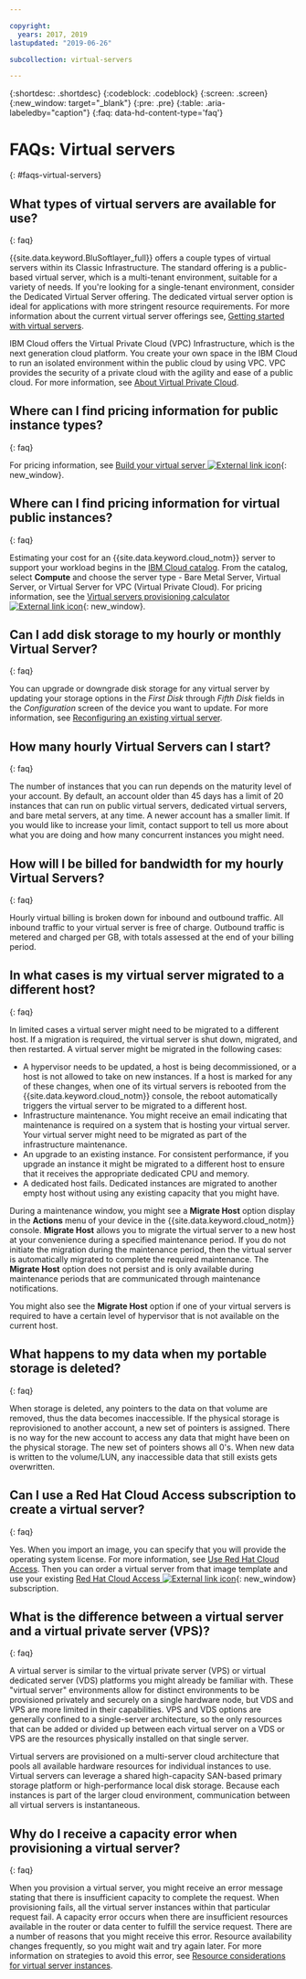 ```yaml
---

copyright:
  years: 2017, 2019
lastupdated: "2019-06-26"

subcollection: virtual-servers

---
```


{:shortdesc: .shortdesc}
{:codeblock: .codeblock}
{:screen: .screen}
{:new_window: target="_blank"}
{:pre: .pre}
{:table: .aria-labeledby="caption"}
{:faq: data-hd-content-type='faq'}


# FAQs: Virtual servers  
{: #faqs-virtual-servers}

## What types of virtual servers are available for use?
{: faq}

{{site.data.keyword.BluSoftlayer_full}} offers a couple types of virtual servers within its Classic Infrastructure. The standard offering is a public-based virtual server, which is a multi-tenant environment, suitable for a variety of needs. If you're looking for a single-tenant environment, consider the Dedicated Virtual Server offering. The dedicated virtual server option is ideal for applications with more stringent resource requirements. For more information about the current virtual server offerings see, [Getting started with virtual servers](/docs/vsi?topic=virtual-servers-getting-started-with-virtual-servers#getting-started-with-virtual-servers).

IBM Cloud offers the Virtual Private Cloud (VPC) Infrastructure, which is the next generation cloud platform. You create your own space in the IBM Cloud to run an isolated environment within the public cloud by using VPC. VPC provides the security of a private cloud with the agility and ease of a public cloud. For more information, see [About Virtual Private Cloud](https://cloud.ibm.com/docs/vpc-on-classic?topic=vpc-on-classic-about).

## Where can I find pricing information for public instance types?
{: faq}

For pricing information, see [Build your virtual server ![External link icon](../icons/launch-glyph.svg "External link icon")](https://www.ibm.com/cloud/virtual-servers){: new_window}.

## Where can I find pricing information for virtual public instances?
{: faq}

Estimating your cost for an {{site.data.keyword.cloud_notm}} server to support your workload begins in the [IBM Cloud catalog](https://cloud.ibm.com/catalog). From the catalog, select **Compute** and choose the server type - Bare Metal Server, Virtual Server, or Virtual Server for VPC (Virtual Private Cloud). For pricing information, see the [Virtual servers provisioning calculator ![External link icon](../icons/launch-glyph.svg "External link icon")](https://www.ibm.com/cloud-computing/bluemix/virtual-servers/calculator){: new_window}.

## Can I add disk storage to my hourly or monthly Virtual Server?
{: faq}

You can upgrade or downgrade disk storage for any virtual server by updating your storage options in the *First Disk* through *Fifth Disk* fields in the *Configuration* screen of the device you want to update. For more information, see [Reconfiguring an existing virtual server](/docs/vsi?topic=virtual-servers-reconfiguring-virtual-servers).

## How many hourly Virtual Servers can I start?
{: faq}

The number of instances that you can run depends on the maturity level of your account. By default, an account older than 45 days has a limit of 20 instances that can run on public virtual servers, dedicated virtual servers, and bare metal servers, at any time. A newer account has a smaller limit. If you would like to increase your limit, contact support to tell us more about what you are doing and how many concurrent instances you might need.

## How will I be billed for bandwidth for my hourly Virtual Servers?
{: faq}

Hourly virtual billing is broken down for inbound and outbound traffic. All inbound traffic to your virtual server is free of charge. Outbound traffic is metered and charged per GB, with totals assessed at the end of your billing period.

## In what cases is my virtual server migrated to a different host?
{: faq}

In limited cases a virtual server might need to be migrated to a different host. If a migration is required, the virtual server is shut down, migrated, and then restarted. A virtual server might be migrated in the following cases:

* A hypervisor needs to be updated, a host is being decommissioned, or a host is not allowed to take on new instances. If a host is marked for any of these changes, when one of its virtual servers is rebooted from the {{site.data.keyword.cloud_notm}} console, the reboot automatically triggers the virtual server to be migrated to a different host.
* Infrastructure maintenance. You might receive an email indicating that maintenance is required on a system that is hosting your virtual server. Your virtual server might need to be migrated as part of the infrastructure maintenance.
* An upgrade to an existing instance. For consistent performance, if you upgrade an instance it might be migrated to a different host to ensure that it receives the appropriate dedicated CPU and memory.
* A dedicated host fails. Dedicated instances are migrated to another empty host without using any existing capacity that you might have.

During a maintenance window, you might see a **Migrate Host** option display in the **Actions** menu of your device in the {{site.data.keyword.cloud_notm}} console. **Migrate Host** allows you to migrate the virtual server to a new host at your convenience during a specified maintenance period. If you do not initiate the migration during the maintenance period, then the virtual server is automatically migrated to complete the required maintenance. The **Migrate Host** option does not persist and is only available during maintenance periods that are communicated through maintenance notifications.

You might also see the **Migrate Host** option if one of your virtual servers is required to have a certain level of hypervisor that is not available on the current host.

## What happens to my data when my portable storage is deleted?
{: faq}

When storage is deleted, any pointers to the data on that volume are removed, thus the data becomes inaccessible. If the physical storage is reprovisioned to another account, a new set of pointers is assigned. There is no way for the new account to access any data that might have been on the physical storage. The new set of pointers shows all 0's. When new data is written to the volume/LUN, any inaccessible data that still exists gets overwritten.

## Can I use a Red Hat Cloud Access subscription to create a virtual server?
{: faq}

Yes. When you import an image, you can specify that you will provide the operating system license. For more information, see [Use Red Hat Cloud Access](/docs/infrastructure/image-templates?topic=image-templates-using-your-own-os-license-or-subscription). Then you can order a virtual server from that image template and use your existing [Red Hat Cloud Access ![External link icon](../icons/launch-glyph.svg "External link icon")](https://www.redhat.com/en/technologies/cloud-computing/cloud-access){: new_window} subscription.

## What is the difference between a virtual server and a virtual private server (VPS)?
{: faq}

A virtual server is similar to the virtual private server (VPS) or virtual dedicated server (VDS) platforms you might already be familiar with. These "virtual server" environments allow for distinct environments to be provisioned privately and securely on a single hardware node, but VDS and VPS are more limited in their capabilities. VPS and VDS options are generally confined to a single-server architecture, so the only resources that can be added or divided up between each virtual server on a VDS or VPS are the resources physically installed on that single server.

Virtual servers are provisioned on a multi-server cloud architecture that pools all available hardware resources for individual instances to use. Virtual servers can leverage a shared high-capacity SAN-based primary storage platform or high-performance local disk storage. Because each instances is part of the larger cloud environment, communication between all virtual servers is instantaneous.

## Why do I receive a capacity error when provisioning a virtual server?
{: faq}

When you provision a virtual server, you might receive an error message stating that there is insufficient capacity to complete the request. When provisioning fails, all the virtual server instances within that particular request fail. A capacity error occurs when there are insufficient resources available in the router or data center to fulfill the service request. There are a number of reasons that you might receive this error. Resource availability changes frequently, so you might wait and try again later. For more information on strategies to avoid this error, see [Resource considerations for virtual server instances](/docs/vsi?topic=virtual-servers-capacity-considerations).
